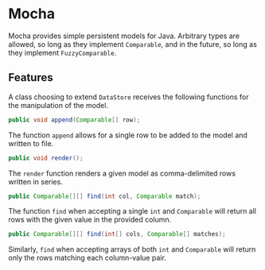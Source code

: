 # Mocha
Mocha provides simple persistent models for Java. Arbitrary types
are allowed, so long as they implement `Comparable`, and in the
future, so long as they implement `FuzzyComparable`.

## Features
A class choosing to extend `DataStore` receives the following
functions for the manipulation of the model.

```java
public void append(Comparable[] row);
```

The function `append` allows for a single row to be added to the
model and written to file.

```java
public void render();
```

The `render` function renders a given model as comma-delimited
rows written in series.

```java
public Comparable[][] find(int col, Comparable match);
```

The function `find` when accepting a single `int` and `Comparable`
will return all rows with the given value in the provided column.

```java
public Comparable[][] find(int[] cols, Comparable[] matches);
```

Similarly, `find` when accepting arrays of both `int` and 
`Comparable` will return only the rows matching each column-value
pair.
